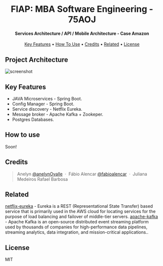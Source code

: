 <h1 align="center"> 
  <br>FIAP:  MBA Software Engineering - 75AOJ
  <br>
</h1>

<h4 align="center">Services Architecture / API / Mobile Architecture -  Case Amazon</h4>


<p align="center">
  <a href="#project-architecture">Key Features</a> •
  <a href="#how-to-use">How To Use</a> •
  <a href="#credits">Credits</a> •
  <a href="#related">Related</a> •
  <a href="#license">License</a>
</p>

## Project Architecture
![screenshot](https://user-images.githubusercontent.com/5009611/97039649-2274bc80-1543-11eb-9815-eb6785874a50.jpg)

## Key Features

* JAVA Microservices - Spring Boot.
* Config Manager - Spring Boot.
* Service discovery - Netflix Eureka.
* Message broker - Apache Kafka + Zookeper.
* Postgres Databases.


## How to use

Soon!


## Credits

> Anelyn [@anelynOvalle](https://github.com/anelynOvalle) &nbsp;&middot;&nbsp;
> Fábio Alencar [@fabioalencar](https://github.com/fabioalencar) &nbsp;&middot;&nbsp;
> Juliana Medeiros 
> Rafael Barbosa

## Related

[netflix-eureka](https://github.com/Netflix/eureka) - Eureka is a REST (Representational State Transfer) based service that is primarily used in the AWS cloud for locating services for the purpose of load balancing and failover of middle-tier servers.
[apache-kafka](https://github.com/apache/kafka) - Apache Kafka is an open-source distributed event streaming platform used by thousands of companies for high-performance data pipelines, streaming analytics, data integration, and mission-critical applications..


## License

MIT




